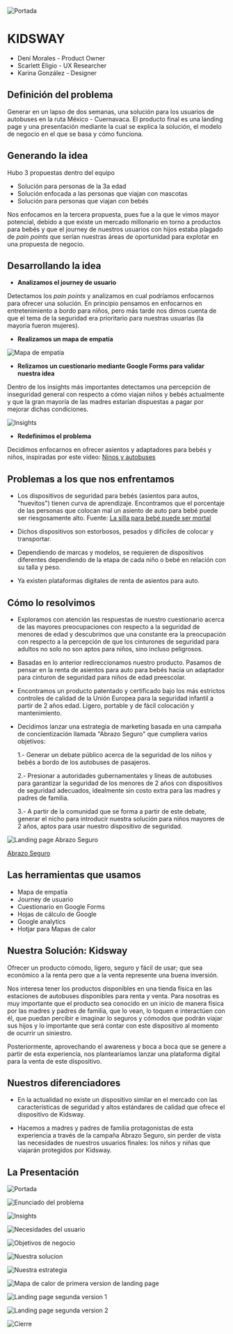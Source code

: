 ![Portada](assets/presentacion/7682ac8ced054e14d956cc1cf60efe82-0.jpg)

# KIDSWAY

* Dení Morales - Product Owner
* Scarlett Eligio - UX Researcher
* Karina González - Designer 


## Definición del problema

Generar en un lapso de dos semanas, una solución para los usuarios de autobuses en la ruta México - Cuernavaca.
El producto final es una landing page y una presentación mediante la cual se explica la solución, el modelo de negocio en el que se basa y cómo funciona.


## Generando la idea

Hubo 3 propuestas dentro del equipo

* Solución para personas de la 3a edad
* Solución enfocada a las personas que viajan con mascotas
* Solución para personas que viajan con bebés

Nos enfocamos en la tercera propuesta, pues fue a la que le vimos mayor potencial, debido a que existe un mercado millonario en torno a productos para bebés y que el journey de nuestros usuarios con hijos estaba plagado de *pain points* que serían nuestras áreas de oportunidad para explotar en una propuesta de negocio.


## Desarrollando la idea

* **Analizamos el journey de usuario** 

Detectamos los *pain points* y analizamos en cual podríamos enfocarnos para ofrecer una solución. En principio pensamos en enfocarnos en entretenimiento a bordo para niños, pero más tarde nos dimos cuenta de que el tema de la seguridad era prioritario para nuestras usuarias (la mayoría fueron mujeres).

* **Realizamos un mapa de empatía**

![Mapa de empatía](https://github.com/Auryn8/kidsway/blob/master/assets/images/IMG-20180216-WA0001.jpg)

* **Relizamos un cuestionario mediante Google Forms para validar nuestra idea**

Dentro de los insights más importantes detectamos una percepción de inseguridad general con respecto a cómo viajan niños y bebés actualmente y que la gran mayoría de las madres estarían dispuestas a pagar por mejorar dichas condiciones.

![Insights](https://github.com/Auryn8/kidsway/blob/master/assets/images/KidsWay%20(1).png)

* **Redefinimos el problema**

Decidimos enfocarnos en ofrecer asientos y adaptadores para bebés y niños, inspiradas por este video: [Ninos y autobuses](https://www.youtube.com/watch?v=GNG4Z4p15Ro)


## Problemas a los que nos enfrentamos

* Los dispositivos de seguridad para bebés (asientos para autos, "huevitos") tienen curva de aprendizaje. Encontramos que el porcentaje de las personas que colocan mal un asiento de auto para bebé puede ser riesgosamente alto. Fuente: 
[La silla para bebé puede ser mortal](https://www.guiainfantil.com/articulos/salud/accidentes/un-accesorio-para-la-silla-de-auto-de-tu-bebe-que-puede-ser-mortal/)

* Dichos dispositivos son estorbosos, pesados y difíciles de colocar y transportar.

* Dependiendo de marcas y modelos, se requieren de dispositivos diferentes dependiendo de la etapa de cada niño o bebé en relación con su talla y peso. 

* Ya existen plataformas digitales de renta de asientos para auto.


## Cómo lo resolvimos

* Exploramos con atención las respuestas de nuestro cuestionario acerca de las mayores preocupaciones con respecto a la seguridad de menores de edad y descubrimos que una constante era la preocupación con respecto a la percepción de que los cinturones de seguridad para adultos no solo no son aptos para niños, sino incluso peligrosos.

* Basadas en lo anterior redireccionamos nuestro producto. Pasamos de pensar en la renta de asientos para auto para bebés hacia un adaptador para cinturon de seguridad para niños de edad preescolar. 

* Encontramos un producto patentado y certificado bajo los más estrictos controles de calidad de la Unión Europea para la seguridad infantil a partir de 2 años edad. Ligero, portable y de fácil colocación y mantenimiento. 

* Decidimos lanzar una estrategia de marketing basada en una campaña de concientización llamada "Abrazo Seguro" que cumpliera varios objetivos:

    1.- Generar un debate público acerca de la seguridad de los niños y bebés a bordo de los autobuses de pasajeros.
    
    2.- Presionar a autoridades gubernamentales y líneas de autobuses para garantizar la seguridad de los menores de 2 años con dispositivos de seguridad adecuados, idealmente sin costo extra para las madres y padres de familia.
    
    3.- A partir de la comunidad que se forma a partir de este debate, generar el nicho para introducir nuestra solución para niños mayores de 2 años, aptos para usar nuestro dispositivo de seguridad.

![Landing page Abrazo Seguro](https://github.com/Auryn8/kidsway/blob/master/assets/images/screencapture-abrazoseguro-pagedemo-co-2018-03-09-21_41_46.png)

[Abrazo Seguro](http://abrazoseguro.pagedemo.co/)


## Las herramientas que usamos

* Mapa de empatía
* Journey de usuario
* Cuestionario en Google Forms
* Hojas de cálculo de Google
* Google analytics
* Hotjar para Mapas de calor

    
## Nuestra Solución: Kidsway

Ofrecer un producto cómodo, ligero, seguro y fácil de usar; que sea económico a la renta pero que a la venta represente una buena inversión.

Nos interesa tener los productos disponibles en una tienda física en las estaciones de autobuses disponibles para renta y venta. Para nosotras es muy importante que el producto sea conocido en un inicio de manera física por las madres y padres de familia, que lo vean, lo toquen e interactúen con él, que puedan percibir e imaginar lo seguros y cómodos que podrán viajar sus hijos y lo importante que será contar con este dispositivo al momento de ocurrir un siniestro. 

Posteriormente, aprovechando el awareness y boca a boca que se genere a partir de esta experiencia, nos plantearíamos lanzar una plataforma digital para la venta de este dispositivo.

## Nuestros diferenciadores

* En la actualidad no existe un dispositivo similar en el mercado con las características de seguridad y altos estándares de calidad que ofrece el dispositivo de Kidsway.

* Hacemos a madres y padres de familia protagonistas de esta experiencia a través de la campaña Abrazo Seguro, sin perder de vista las necesidades de nuestros usuarios finales: los niños y niñas que viajarán protegidos por Kidsway.


## La Presentación
![Portada](assets/presentacion/7682ac8ced054e14d956cc1cf60efe82-0.jpg)

![Enunciado del problema](assets/presentacion/7682ac8ced054e14d956cc1cf60efe82-1.jpg)

![Insights](assets/presentacion/7682ac8ced054e14d956cc1cf60efe82-2.jpg)

![Necesidades del usuario](assets/presentacion/7682ac8ced054e14d956cc1cf60efe82-3.jpg)

![Objetivos de negocio](assets/presentacion/7682ac8ced054e14d956cc1cf60efe82-4.jpg)

![Nuestra solucion](assets/presentacion/7682ac8ced054e14d956cc1cf60efe82-5.jpg)

![Nuestra estrategia](assets/presentacion/7682ac8ced054e14d956cc1cf60efe82-6.jpg)

![Mapa de calor de primera version de landing page](assets/presentacion/7682ac8ced054e14d956cc1cf60efe82-7.jpg)

![Landing page segunda version 1](assets/presentacion/7682ac8ced054e14d956cc1cf60efe82-8.jpg)

![Landing page segunda version 2](assets/presentacion/7682ac8ced054e14d956cc1cf60efe82-9.jpg)

![Cierre](assets/presentacion/7682ac8ced054e14d956cc1cf60efe82-10.jpg)





